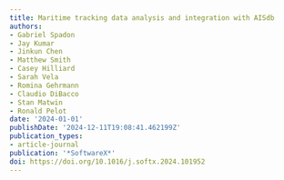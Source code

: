 ```yaml
---
title: Maritime tracking data analysis and integration with AISdb
authors:
- Gabriel Spadon
- Jay Kumar
- Jinkun Chen
- Matthew Smith
- Casey Hilliard
- Sarah Vela
- Romina Gehrmann
- Claudio DiBacco
- Stan Matwin
- Ronald Pelot
date: '2024-01-01'
publishDate: '2024-12-11T19:08:41.462199Z'
publication_types:
- article-journal
publication: '*SoftwareX*'
doi: https://doi.org/10.1016/j.softx.2024.101952
---
```

